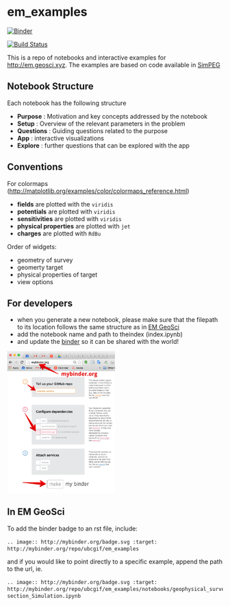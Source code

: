 # em_examples

[![Binder](http://mybinder.org/badge.svg)](http://mybinder.org/repo/ubcgif/em_examples)

[![Build Status](https://travis-ci.org/ubcgif/em_examples.svg?branch=master)](https://travis-ci.org/ubcgif/em_examples)

This is a repo of notebooks and interactive examples for http://em.geosci.xyz. The examples are based on code available in [SimPEG](http://simpeg.xyz)

## Notebook Structure

Each notebook has the following structure

- **Purpose** : Motivation and key concepts addressed by the notebook 
- **Setup** : Overview of the relevant parameters in the problem 
- **Questions** : Guiding questions related to the purpose
- **App** : interactive visualizations 
- **Explore** : further questions that can be explored with the app 

## Conventions

For colormaps (http://matplotlib.org/examples/color/colormaps_reference.html)
- **fields** are plotted with the `viridis`
- **potentials** are plotted with `viridis` 
- **sensitivities** are plotted with `viridis` 
- **physical properties** are plotted with `jet`
- **charges** are plotted with `RdBu` 

Order of widgets:
- geometry of survey
- geomerty target
- physical properties of target
- view options

## For developers
- when you generate a new notebook, please make sure that the filepath to its location follows the same structure as in [EM GeoSci](http://em.geosci.xyz)
- add the notebook name and path to theindex (index.ipynb)
- and update the [binder](http://mybinder.org) so it can be shared with the world!

<img src="./images/binders.png" width="50%">


## In EM GeoSci

To add the binder badge to an rst file, include:

```
.. image:: http://mybinder.org/badge.svg :target: http://mybinder.org/repo/ubcgif/em_examples
```

and if you would like to point directly to a specific example, append the path to the url, ie.

```
.. image:: http://mybinder.org/badge.svg :target: http://mybinder.org/repo/ubcgif/em_examples/notebooks/geophysical_surveys/DCR_Pseudo-section_Simulation.ipynb
```
